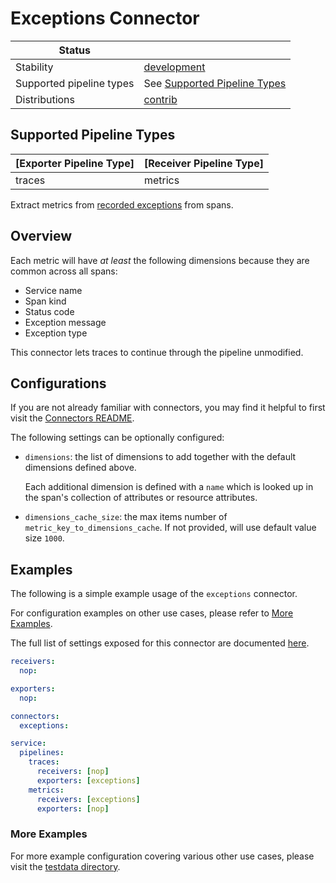 # Exceptions Connector

| Status                   |               |
| ------------------------ |---------------|
| Stability                | [development] |
| Supported pipeline types | See [Supported Pipeline Types](#supported-pipeline-types)  |
| Distributions            | [contrib]     |

## Supported Pipeline Types

| [Exporter Pipeline Type] | [Receiver Pipeline Type] |
| ------------------------ | ------------------------ |
| traces                   | metrics                  |

Extract metrics from [recorded exceptions](https://opentelemetry.io/docs/reference/specification/trace/semantic_conventions/exceptions/) from spans.

## Overview

Each metric will have _at least_ the following dimensions because they are common across all spans:
- Service name
- Span kind
- Status code
- Exception message
- Exception type

This connector lets traces to continue through the pipeline unmodified.

## Configurations

If you are not already familiar with connectors, you may find it helpful to first visit the [Connectors README].

The following settings can be optionally configured:
- `dimensions`: the list of dimensions to add together with the default dimensions defined above.
  
  Each additional dimension is defined with a `name` which is looked up in the span's collection of attributes or resource attributes.

- `dimensions_cache_size`: the max items number of `metric_key_to_dimensions_cache`. If not provided, will use default value size `1000`.

## Examples

The following is a simple example usage of the `exceptions` connector.

For configuration examples on other use cases, please refer to [More Examples](#more-examples).

The full list of settings exposed for this connector are documented [here](../../connector/exceptionsconnector/config.go).


```yaml
receivers:
  nop:

exporters:
  nop:

connectors:
  exceptions:

service:
  pipelines:
    traces:
      receivers: [nop]
      exporters: [exceptions]
    metrics:
      receivers: [exceptions]
      exporters: [nop]
```

### More Examples

For more example configuration covering various other use cases, please visit the [testdata directory](../../connector/exceptionsconnector/testdata).

[development]: https://github.com/open-telemetry/opentelemetry-collector#development
[contrib]:https://github.com/open-telemetry/opentelemetry-collector-releases/tree/main/distributions/otelcol-contrib
[Connectors README]:https://github.com/open-telemetry/opentelemetry-collector/blob/main/connector/README.md